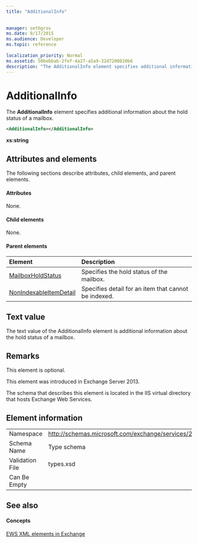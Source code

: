 ```yaml
---
title: "AdditionalInfo"
 
 
manager: sethgros
ms.date: 9/17/2015
ms.audience: Developer
ms.topic: reference
 
localization_priority: Normal
ms.assetid: 50bebbab-2fef-4a27-a5a9-32d7200820b6
description: "The AdditionalInfo element specifies additional information about the hold status of a mailbox."
---
```


# AdditionalInfo

The **AdditionalInfo** element specifies additional information about the hold status of a mailbox. 
  
```XML
<AdditionalInfo></AdditionalInfo>
```

 **xs:string**
## Attributes and elements

The following sections describe attributes, child elements, and parent elements.
  
#### Attributes

None.
  
#### Child elements

None.
  
#### Parent elements

|**Element**|**Description**|
|:-----|:-----|
|[MailboxHoldStatus](mailboxholdstatus.md) <br/> |Specifies the hold status of the mailbox.  <br/> |
|[NonIndexableItemDetail](nonindexableitemdetail.md) <br/> |Specifies detail for an item that cannot be indexed.  <br/> |
   
## Text value

The text value of the AdditionalInfo element is additional information about the hold status of a mailbox.
  
## Remarks

This element is optional.
  
This element was introduced in Exchange Server 2013.
  
The schema that describes this element is located in the IIS virtual directory that hosts Exchange Web Services.
  
## Element information

|||
|:-----|:-----|
|Namespace  <br/> |http://schemas.microsoft.com/exchange/services/2006/types  <br/> |
|Schema Name  <br/> |Type schema  <br/> |
|Validation File  <br/> |types.xsd  <br/> |
|Can Be Empty  <br/> ||
   
## See also

#### Concepts

[EWS XML elements in Exchange](ews-xml-elements-in-exchange.md)

